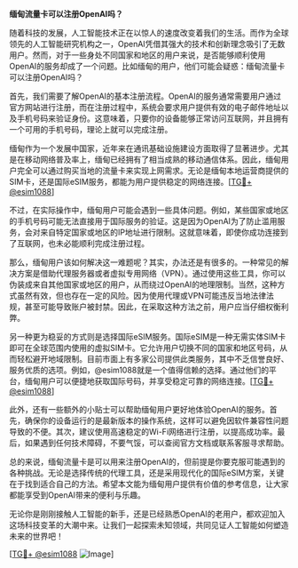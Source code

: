 **缅甸流量卡可以注册OpenAI吗？**

随着科技的发展，人工智能技术正在以惊人的速度改变着我们的生活。而作为全球领先的人工智能研究机构之一，OpenAI凭借其强大的技术和创新理念吸引了无数用户。然而，对于一些身处不同国家和地区的用户来说，是否能够顺利使用OpenAI的服务却成了一个问题。比如缅甸的用户，他们可能会疑惑：缅甸流量卡可以注册OpenAI吗？

首先，我们需要了解OpenAI的基本注册流程。OpenAI的服务通常需要用户通过官方网站进行注册，而在注册过程中，系统会要求用户提供有效的电子邮件地址以及手机号码来验证身份。这意味着，只要你的设备能够正常访问互联网，并且拥有一个可用的手机号码，理论上就可以完成注册。

缅甸作为一个发展中国家，近年来在通讯基础设施建设方面取得了显著进步。尤其是在移动网络普及率上，缅甸已经拥有了相当成熟的移动通信体系。因此，缅甸用户完全可以通过购买当地的流量卡来实现上网需求。无论是缅甸本地运营商提供的SIM卡，还是国际eSIM服务，都能为用户提供稳定的网络连接。[[TG💪+ @esim1088](https://t.me/s/esim1088)]

不过，在实际操作中，缅甸用户可能会遇到一些具体问题。例如，某些国家或地区的手机号码可能无法直接用于国际服务的验证。这是因为OpenAI为了防止滥用服务，会对来自特定国家或地区的IP地址进行限制。这就意味着，即使你成功连接到了互联网，也未必能顺利完成注册过程。

那么，缅甸用户该如何解决这一难题呢？其实，办法还是有很多的。一种常见的解决方案是借助代理服务器或者虚拟专用网络（VPN）。通过使用这些工具，你可以伪装成来自其他国家或地区的用户，从而绕过OpenAI的地理限制。当然，这种方式虽然有效，但也存在一定的风险。因为使用代理或VPN可能违反当地法律法规，甚至可能导致账户被封禁。因此，在采取这种方法之前，用户应当仔细权衡利弊。

另一种更为稳妥的方式则是选择国际eSIM服务。国际eSIM是一种无需实体SIM卡即可在全球范围内使用的虚拟SIM卡。它允许用户切换不同的国家和地区号码，从而轻松避开地域限制。目前市面上有多家公司提供此类服务，其中不乏信誉良好、服务优质的选项。例如，@esim1088就是一个值得信赖的选择。通过他们的平台，缅甸用户可以便捷地获取国际号码，并享受稳定可靠的网络连接。[[TG💪+ @esim1088](https://t.me/s/esim1088)]

此外，还有一些额外的小贴士可以帮助缅甸用户更好地体验OpenAI的服务。首先，确保你的设备运行的是最新版本的操作系统，这样可以避免因软件兼容性问题导致的不便。其次，建议使用高速稳定的Wi-Fi网络进行注册，以提高成功率。最后，如果遇到任何技术障碍，不要气馁，可以查阅官方文档或联系客服寻求帮助。

总的来说，缅甸流量卡是可以用来注册OpenAI的，但前提是你要克服可能遇到的各种挑战。无论是选择传统的代理工具，还是采用现代化的国际eSIM方案，关键在于找到适合自己的方法。希望本文能为缅甸用户提供有价值的参考信息，让大家都能享受到OpenAI带来的便利与乐趣。

无论你是刚刚接触人工智能的新手，还是已经熟悉OpenAI的老用户，都欢迎加入这场科技变革的大潮中来。让我们一起探索未知领域，共同见证人工智能如何塑造未来的世界吧！

[[TG💪+ @esim1088](https://t.me/s/esim1088) ![Image](https://i.postimg.cc/4NQfJmqS/Snipaste-2025-05-13-00-14-12.png)]